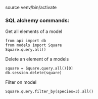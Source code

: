 source venv/bin/activate

### SQL alchemy commands:

Get all elements of a model

```
from api import db
from models import Square
Square.query.all()
```

Delete an element of a models
```
square = Square.query.all()[0]
db.session.delete(square)
```

Filter on model
```
Square.query.filter_by(species=3).all()
```
